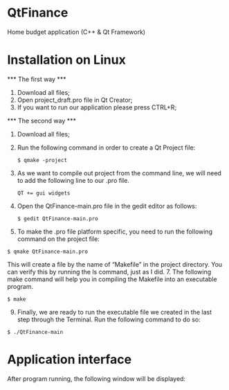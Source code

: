 # QtFinance
Home budget application (C++ &amp; Qt Framework)

# Installation on Linux
*** The first way ***
1. Download all files;
2. Open project_draft.pro file in Qt Creator;
3. If you want to run our application please press CTRL+R;

*** The second way ***
1. Download all files;
2. Run the following command in order to create a Qt Project file:

   ```$ qmake -project```
3. As we want to compile out project from the command line, we will need to add the following line to our .pro file.
 
   ```QT += gui widgets```
4. Open the QtFinance-main.pro file in the gedit editor as follows:
 
   ```$ gedit QtFinance-main.pro```
5. To make the .pro file platform specific, you need to run the following command on the project file:
 
 ```$ qmake QtFinance-main.pro``` 
 
   This will create a file by the name of “Makefile” in the project directory. You can verify this by running the ls command, just as I did.
7. The following make command will help you in compiling the Makefile into an executable program. 

```$ make```

9. Finally, we are ready to run the executable file we created in the last step through the Terminal. Run the following command to do so: 
 
```$ ./QtFinance-main```

# Application interface
After program running, the following window will be displayed:

